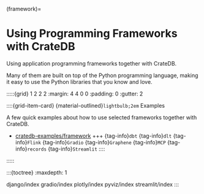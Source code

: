 (framework)=
# Using Programming Frameworks with CrateDB

Using application programming frameworks together with CrateDB.

Many of them are built on top of the Python programming language, making it easy
to use the Python libraries that you know and love.

:::::{grid} 1 2 2 2
:margin: 4 4 0 0
:padding: 0
:gutter: 2

::::{grid-item-card} {material-outlined}`lightbulb;2em` Examples

A few quick examples about how to use selected frameworks together with CrateDB.

- [cratedb-examples/framework](https://github.com/crate/cratedb-examples/tree/main/framework)
+++
{tag-info}`dbt` {tag-info}`dlt` {tag-info}`Flink` {tag-info}`Gradio` {tag-info}`Graphene` {tag-info}`MCP` {tag-info}`records` {tag-info}`Streamlit` 
::::

:::::


:::{toctree}
:maxdepth: 1

django/index
gradio/index
plotly/index
pyviz/index
streamlit/index
:::
